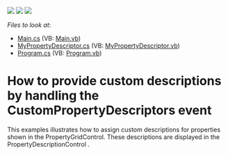 <!-- default badges list -->
![](https://img.shields.io/endpoint?url=https://codecentral.devexpress.com/api/v1/VersionRange/128638917/13.1.4%2B)
[![](https://img.shields.io/badge/Open_in_DevExpress_Support_Center-FF7200?style=flat-square&logo=DevExpress&logoColor=white)](https://supportcenter.devexpress.com/ticket/details/E3061)
[![](https://img.shields.io/badge/📖_How_to_use_DevExpress_Examples-e9f6fc?style=flat-square)](https://docs.devexpress.com/GeneralInformation/403183)
<!-- default badges end -->
<!-- default file list -->
*Files to look at*:

* [Main.cs](./CS/WindowsApplication3/Main.cs) (VB: [Main.vb](./VB/WindowsApplication3/Main.vb))
* [MyPropertyDescriptor.cs](./CS/WindowsApplication3/MyPropertyDescriptor.cs) (VB: [MyPropertyDescriptor.vb](./VB/WindowsApplication3/MyPropertyDescriptor.vb))
* [Program.cs](./CS/WindowsApplication3/Program.cs) (VB: [Program.vb](./VB/WindowsApplication3/Program.vb))
<!-- default file list end -->
# How to provide custom descriptions by handling the CustomPropertyDescriptors event 


<p>This examples illustrates how to assign custom descriptions for properties shown in the  PropertyGridControl. These descriptions are displayed in the PropertyDescriptionControl . </p>

<br/>


